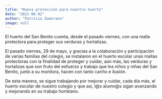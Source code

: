 ```yaml
---
title: "Nueva protección para nuestro huerto"
date: "2021-06-02"
author: "Patricia Zamorano"
image: null
---
```


El huerto del San Benito cuenta, desde el pasado viernes, con una malla protectora para proteger sus verduras y hortalizas.

El pasado viernes, 29 de mayo, y gracias a la colaboración y participación de varias familias del colegio, se instalaron en el huerto escolar unas mallas protectoras con la finalidad de proteger y cuidar, aún más, las verduras y hortalizas que son fruto del esfuerzo y trabajo que los niños y niñas del San Benito, junto a su monitora, hacen con tanto cariño e ilusión.

De esta manera, se sigue trabajando por mejorar y cuidar, cada día más, el huerto escolar de nuestro colegio y que así, l@s alumn@s sigan avanzando y mejorando en su trabajo hortelano.
